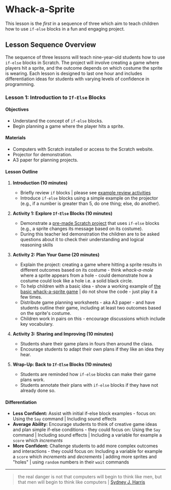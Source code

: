# Whack-a-Sprite
This lesson is the *first* in a sequence of three which aim to teach children how to use `if-else` blocks in a fun and engaging project.

## Lesson Sequence Overview
The sequence of three lessons will teach nine-year-old students how to use `if-else` blocks in Scratch. The project will involve creating a game where players hit a sprite, and the outcome depends on which costume the sprite is wearing. Each lesson is designed to last one hour and includes differentiation ideas for students with varying levels of confidence in programming.

### Lesson 1: Introduction to `If-Else` Blocks

#### Objectives
- Understand the concept of `if-else` blocks.
- Begin planning a game where the player hits a sprite.

#### Materials
- Computers with Scratch installed or access to the Scratch website.
- Projector for demonstration.
- A3 paper for planning projects.

#### Lesson Outline
1. **Introduction (10 minutes)**
   - Briefly review `if` blocks | please see [example review activities](review-1.md)
   - Introduce `if-else` blocks using a simple example on the projector (e.g., if a number is greater than 5, do one thing; else, do another).

2. **Activity 1: Explore `If-Else` Blocks (10 minutes)**
   - Demonstrate a [pre-made Scratch project](if-else-demo.md) that uses `if-else` blocks (e.g., a sprite changes its message based on its costume).
   - During this teacher led demonstration the children are to be asked questions about it to check their understanding and logical reasoning skills

3. **Activity 2: Plan Your Game (20 minutes)**
   - Explain the project: creating a game where hitting a sprite results in different outcomes based on its costume - think *whack-a-mole* where a sprite appears from a hole - could demonstrate how a costume could look like a hole i.e. a solid black circle.
   - To help children with a basic idea - show a working example of [the basic whack-a-sprite game](https://scratch.mit.edu/projects/1040783102) | do not show the code - just play it a few times.
   - Distribute game planning worksheets - aka A3 paper - and have students outline their game, including at least two outcomes based on the sprite's costume.
   - Children work in pairs on this - encourage discussions which include key vocabulary.

4. **Activity 3: Sharing and Improving (10 minutes)**
   - Students share their game plans in fours then around the class.
   - Encourage students to adapt their own plans if they like an idea they hear.

5. **Wrap-Up: Back to `If-Else` Blocks (10 minutes)**
   - Students are reminded how `if-else` blocks can make their game plans work.
   - Students annotate their plans with `if-else` blocks if they have not already done so.

#### Differentiation
- **Less Confident:** Assist with initial if-else block examples - focus on: Using the `Say` command | Including sound effects
- **Average Ability:** Encourage students to think of creative game ideas and plan simple if-else conditions - they could focus on: Using the `Say` command | Including sound effects | Including a variable for example a `score` which *increments*
- **More Confident:** Challenge students to add more complex outcomes and interactions - they could focus on: Including a variable for example a `score` which *increments* and *decrements* | adding more sprites and "holes" | using `random` numbers in their `wait` commands

---

> the real danger is not that computers will begin to think like men, but that men will begin to think like computers | [Sydney J. Harris](https://en.wikipedia.org/wiki/Sydney_J._Harris)
